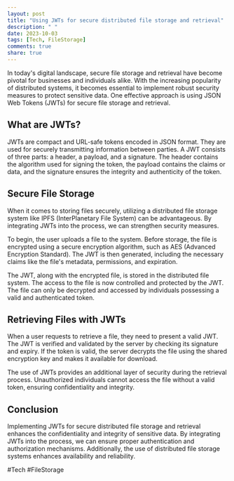 ```yaml
---
layout: post
title: "Using JWTs for secure distributed file storage and retrieval"
description: " "
date: 2023-10-03
tags: [Tech, FileStorage]
comments: true
share: true
---
```


In today's digital landscape, secure file storage and retrieval have become pivotal for businesses and individuals alike. With the increasing popularity of distributed systems, it becomes essential to implement robust security measures to protect sensitive data. One effective approach is using JSON Web Tokens (JWTs) for secure file storage and retrieval.

## What are JWTs?

JWTs are compact and URL-safe tokens encoded in JSON format. They are used for securely transmitting information between parties. A JWT consists of three parts: a header, a payload, and a signature. The header contains the algorithm used for signing the token, the payload contains the claims or data, and the signature ensures the integrity and authenticity of the token.

## Secure File Storage

When it comes to storing files securely, utilizing a distributed file storage system like IPFS (InterPlanetary File System) can be advantageous. By integrating JWTs into the process, we can strengthen security measures.

To begin, the user uploads a file to the system. Before storage, the file is encrypted using a secure encryption algorithm, such as AES (Advanced Encryption Standard). The JWT is then generated, including the necessary claims like the file's metadata, permissions, and expiration.

The JWT, along with the encrypted file, is stored in the distributed file system. The access to the file is now controlled and protected by the JWT. The file can only be decrypted and accessed by individuals possessing a valid and authenticated token.

## Retrieving Files with JWTs

When a user requests to retrieve a file, they need to present a valid JWT. The JWT is verified and validated by the server by checking its signature and expiry. If the token is valid, the server decrypts the file using the shared encryption key and makes it available for download.

The use of JWTs provides an additional layer of security during the retrieval process. Unauthorized individuals cannot access the file without a valid token, ensuring confidentiality and integrity.

## Conclusion

Implementing JWTs for secure distributed file storage and retrieval enhances the confidentiality and integrity of sensitive data. By integrating JWTs into the process, we can ensure proper authentication and authorization mechanisms. Additionally, the use of distributed file storage systems enhances availability and reliability.

#Tech #FileStorage